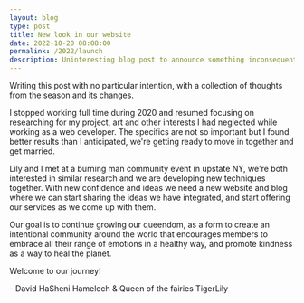 ```yaml
---
layout: blog
type: post
title: New look in our website
date: 2022-10-20 08:08:00
permalink: /2022/launch
description: Uninteresting blog post to announce something inconsequential
---
```


Writing this post with no particular intention, with a collection of thoughts from the season and its changes.

I stopped working full time during 2020 and resumed focusing on researching for my project, art and other interests I had neglected while working as a web developer. The specifics are not so important but I found better results than I anticipated, we're getting ready to move in together and get married.

Lily and I met at a burning man community event in upstate NY, we're both interested in similar research and we are developing new techniques together. With new confidence and ideas we need a new website and blog where we can start sharing the ideas we have integrated, and start offering our services as we come up with them.

Our goal is to continue growing our queendom, as a form to create an intentional community around the world that encourages members to embrace all their range of emotions in a healthy way, and promote kindness as a way to heal the planet.

Welcome to our journey!

\- David HaSheni Hamelech & Queen of the fairies TigerLily
